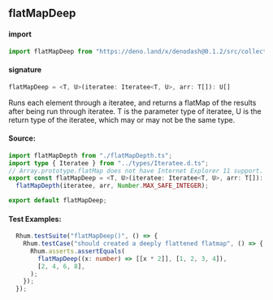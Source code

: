 
## flatMapDeep

#### import
```typescript
import flatMapDeep from "https://deno.land/x/denodash@0.1.2/src/collection/flatMapDeep.ts"
```

#### signature
```typescript
flatMapDeep = <T, U>(iteratee: Iteratee<T, U>, arr: T[]): U[]
```

Runs each element through a iteratee, and returns a flatMap of the results after being run through iteratee. T is the parameter type of iteratee, U is the return type of the iteratee, which may or may not be the same type.

#### Source:

```typescript
import flatMapDepth from "./flatMapDepth.ts";
import type { Iteratee } from "../types/Iteratee.d.ts";
// Array.prototype.flatMap does not have Internet Explorer 11 support.
export const flatMapDeep = <T, U>(iteratee: Iteratee<T, U>, arr: T[]): U[] =>
  flatMapDepth(iteratee, arr, Number.MAX_SAFE_INTEGER);

export default flatMapDeep;

```

#### Test Examples: 

```typescript
  Rhum.testSuite("flatMapDeep()", () => {
    Rhum.testCase("should created a deeply flattened flatmap", () => {
      Rhum.asserts.assertEquals(
        flatMapDeep((x: number) => [[x * 2]], [1, 2, 3, 4]),
        [2, 4, 6, 8],
      );
    });
  });
```

  